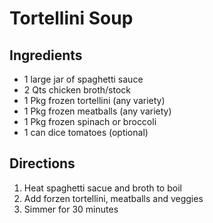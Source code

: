 # Tortellini Soup
## Ingredients
- 1 large jar of spaghetti sauce
- 2 Qts chicken broth/stock
- 1 Pkg frozen tortellini (any variety)
- 1 Pkg frozen meatballs (any variety)
- 1 Pkg frozen spinach or broccoli
- 1 can dice tomatoes (optional)
## Directions
1. Heat spaghetti sacue and broth to boil
2. Add forzen tortellini, meatballs and veggies
3. Simmer for 30 minutes